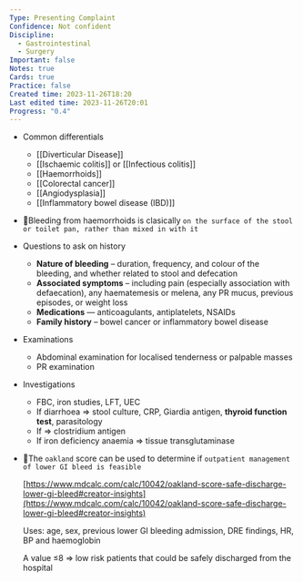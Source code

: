 ```yaml
---
Type: Presenting Complaint
Confidence: Not confident
Discipline:
  - Gastrointestinal
  - Surgery
Important: false
Notes: true
Cards: true
Practice: false
Created time: 2023-11-26T18:20
Last edited time: 2023-11-26T20:01
Progress: "0.4"
---
```

- Common differentials
    - [[Diverticular Disease]]
    - [[Ischaemic colitis]] or [[Infectious colitis]]
    - [[Haemorrhoids]]
    - [[Colorectal cancer]]
    - [[Angiodysplasia]]
    - [[Inflammatory bowel disease (IBD)]]
- 🍒Bleeding from haemorrhoids is clasically `on the surface of the stool or toilet pan, rather than mixed in with it`
- Questions to ask on history
    - **Nature of bleeding** – duration, frequency, and colour of the bleeding, and whether related to stool and defecation
    - **Associated symptoms** – including pain (especially association with defaecation), any haematemesis or melena, any PR mucus, previous episodes, or weight loss
    - **Medications** — anticoagulants, antiplatelets, NSAIDs
    - **Family history** – bowel cancer or inflammatory bowel disease
- Examinations
    - Abdominal examination for localised tenderness or palpable masses
    - PR examination
- Investigations
    - FBC, iron studies, LFT, UEC
    - If diarrhoea ⇒ stool culture, CRP, Giardia antigen, **thyroid function test**, parasitology
    - If ⇒ clostridium antigen
    - If iron deficiency anaemia ⇒ tissue transglutaminase
- 🍒The `oakland` score can be used to determine if `outpatient management of lower GI bleed is feasible`
    
    [https://www.mdcalc.com/calc/10042/oakland-score-safe-discharge-lower-gi-bleed#creator-insights](https://www.mdcalc.com/calc/10042/oakland-score-safe-discharge-lower-gi-bleed#creator-insights)
    
    Uses: age, sex, previous lower GI bleeding admission, DRE findings, HR, BP and haemoglobin
    
    A value ≤8 ⇒ low risk patients that could be safely discharged from the hospital
